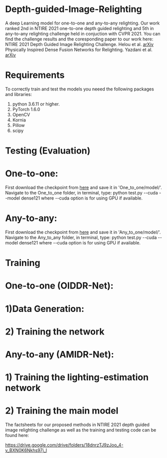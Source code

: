 # Depth-guided-Image-Relighting
A deep Learning model for one-to-one and any-to-any relighting. Our work ranked 2nd in NTIRE 2021 one-to-one depth guided relighting and 5th in any-to-any relighting challenge held in conjuction with CVPR 2021. You can find the challenge results and the coresponding paper to our work here:
 NTIRE 2021 Depth Guided Image Relighting Challenge. Helou et al. [arXiv](https://arxiv.org/pdf/2104.13365.pdf)
 Physically Inspired Dense Fusion Networks for Relighting. Yazdani et al. [arXiv](https://arxiv.org/pdf/2105.02209.pdf)
# Requirements
To correctly train and test the models you neeed the following packages and libraries:
1. python 3.6.11 or higher.
2. PyTorch 1.6.0
3. OpenCV
4. Kornia
5. Pillow
6. scipy
# Testing (Evaluation)
# One-to-one:
First download the checkpoint from [here](https://drive.google.com/file/d/1-azD3U8c4ag24ecVagB74K7BkMBpKh4s/view?usp=sharing) and save it in 'One_to_one/model/'.
Navigate to the One_to_one folder, in terminal, type:
	python test.py --cuda --model dense121
where --cuda option is for using GPU if available.
# Any-to-any:
First download the checkpoint from [here](https://drive.google.com/file/d/1FxafveD9QMXFmEvPw3MSMW7xufteN-Jr/view?usp=sharing) and save it in 'Any_to_one/model/'.
Navigate to the Any_to_any folder, in terminal, type:
	python test.py --cuda --model dense121
where --cuda option is for using GPU if available.

# Training
# One-to-one (OIDDR-Net):
# 1)Data Generation:
# 2) Training the network 
# Any-to-any (AMIDR-Net):
# 1) Training the lighting-estimation network
# 2) Training the main model

The factsheets for our proposed methods in NTIRE 2021 depth guided image relighting challenge as well as the training and testing code can be found here:

https://drive.google.com/drive/folders/18dnrzTJ9zJoo_4-v_BXN0K6Nkhs97j_l
